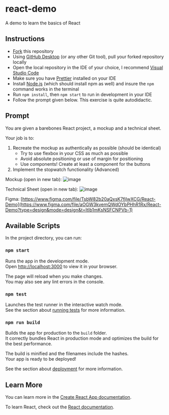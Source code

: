 # react-demo
A demo to learn the basics of React

## Instructions
- <a href="https://docs.github.com/en/get-started/quickstart/fork-a-repo#forking-a-repository" target="_blank">Fork</a> this repository
- Using <a href="https://desktop.github.com/" target="_blank">GitHub Desktop</a> (or any other Git tool), pull your forked repository locally
- Open the local repository in the IDE of your choice, I recommend <a href="https://code.visualstudio.com/" target="_blank">Visual Studio Code</a>
- Make sure you have <a href="https://prettier.io/docs/en/editors.html" target="_blank">Prettier</a> installed on your IDE
- Install <a href="https://nodejs.org/en/">Node.js</a> (which should install npm as well) and insure the `npm` command works in the terminal
- Run `npm install`, then `npm start` to run in development in your IDE
- Follow the prompt given below. This exercise is quite autodidactic.
  
## Prompt
You are given a barebones React project, a mockup and a technical sheet. 

Your job is to:
1. Recreate the mockup as authentically as possible (should be identical)
    * Try to use flexbox in your CSS as much as possible 
    * Avoid absolute positioning or use of margin for positioning
    * Use components! Create at least a component for the buttons
2. Implement the stopwatch functionality (Advanced)

Mockup (open in new tab): ![image](https://user-images.githubusercontent.com/34781348/193927086-b62cc2da-2db5-43d8-86ac-786b4e28b32e.png)

Technical Sheet (open in new tab): ![image](https://user-images.githubusercontent.com/34781348/193927136-e0a939ab-2265-47da-aaea-52e467e06f5f.png)

Figma: [https://www.figma.com/file/TsbW82b20aQxsK7fjIwXCG/React-Demo](https://www.figma.com/file/aOGW3kvemQWdOYbPHhR1Rx/React-Demo?type=design&mode=design&t=ItIb1mKsNSFCNPVb-1)

## Available Scripts

In the project directory, you can run:

### `npm start`

Runs the app in the development mode.\
Open [http://localhost:3000](http://localhost:3000) to view it in your browser.

The page will reload when you make changes.\
You may also see any lint errors in the console.

### `npm test`

Launches the test runner in the interactive watch mode.\
See the section about [running tests](https://facebook.github.io/create-react-app/docs/running-tests) for more information.

### `npm run build`

Builds the app for production to the `build` folder.\
It correctly bundles React in production mode and optimizes the build for the best performance.

The build is minified and the filenames include the hashes.\
Your app is ready to be deployed!

See the section about [deployment](https://facebook.github.io/create-react-app/docs/deployment) for more information.

## Learn More

You can learn more in the [Create React App documentation](https://facebook.github.io/create-react-app/docs/getting-started).

To learn React, check out the [React documentation](https://reactjs.org/).
